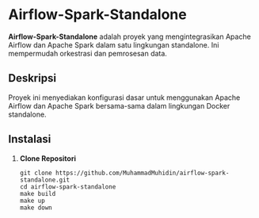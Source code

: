 # Airflow-Spark-Standalone

**Airflow-Spark-Standalone** adalah proyek yang mengintegrasikan Apache Airflow dan Apache Spark dalam satu lingkungan standalone. Ini mempermudah orkestrasi dan pemrosesan data.

## Deskripsi

Proyek ini menyediakan konfigurasi dasar untuk menggunakan Apache Airflow dan Apache Spark bersama-sama dalam lingkungan Docker standalone.

## Instalasi

1. **Clone Repositori**

   ```
   git clone https://github.com/MuhammadMuhidin/airflow-spark-standalone.git
   cd airflow-spark-standalone
   make build
   make up
   make down
   ```
